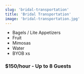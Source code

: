 ```yaml
---
slug: 'bridal-transportation'
title: 'Bridal Transportation'
image: 'bridal-transportation.jpg'
---
```


* Bagels / Lite Appetizers
* Fruit
* Mimosas
* Water
* BYOB
  xs
### $150/hour - Up to 8 Guests